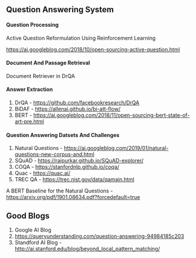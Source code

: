 ## Question Answering System

#### Question Processing
 
Active Question Reformulation Using Reinforcement Learning

https://ai.googleblog.com/2018/10/open-sourcing-active-question.html

#### Document And Passage Retrieval

Document Retriever in DrQA

#### Answer Extraction

1. DrQA - https://github.com/facebookresearch/DrQA
2. BiDAF - https://allenai.github.io/bi-att-flow/
3. BERT - https://ai.googleblog.com/2018/11/open-sourcing-bert-state-of-art-pre.html


#### Question Answering Datsets And Challenges

1. Natural Questions -  https://ai.googleblog.com/2019/01/natural-questions-new-corpus-and.html
2. SQuAD - https://rajpurkar.github.io/SQuAD-explorer/
3. COQA - https://stanfordnlp.github.io/coqa/
4. Quac - https://quac.ai/
5. TREC QA - https://trec.nist.gov/data/qamain.html

A  BERT  Baseline  for  the  Natural  Questions - https://arxiv.org/pdf/1901.08634.pdf?forcedefault=true
## Good Blogs

1. Google AI Blog
2. https://queryunderstanding.com/question-answering-94984185c203
3. Standford AI Blog - http://ai.stanford.edu/blog/beyond_local_pattern_matching/


